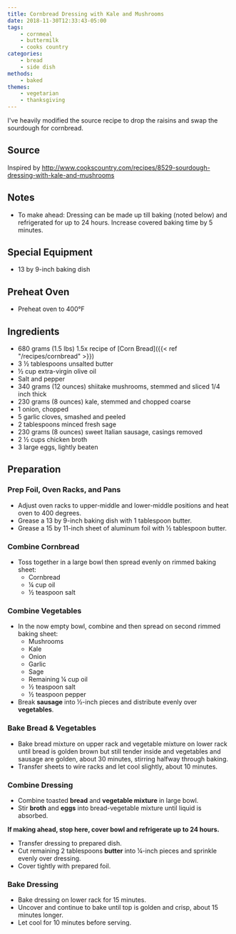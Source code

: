 ```yaml
---
title: Cornbread Dressing with Kale and Mushrooms
date: 2018-11-30T12:33:43-05:00
tags:
    - cornmeal
    - buttermilk
    - cooks country
categories: 
    - bread
    - side dish
methods:
    - baked
themes:
    - vegetarian
    - thanksgiving
---
```


I've heavily modified the source recipe to drop the raisins and swap the
sourdough for cornbread.

## Source

Inspired by
http://www.cookscountry.com/recipes/8529-sourdough-dressing-with-kale-and-mushrooms

## Notes

-   To make ahead: Dressing can be made up till baking (noted below) and
    refrigerated for up to 24 hours. Increase covered baking time by 5
    minutes.

## Special Equipment

-   13 by 9-inch baking dish

## Preheat Oven

-   Preheat oven to 400°F

## Ingredients

-   680 grams (1.5 lbs) 1.5x recipe of [Corn Bread]({{< ref "/recipes/cornbread" >}})
-   3 ½ tablespoons unsalted butter
-   ½ cup extra-virgin olive oil
-   Salt and pepper
-   340 grams (12 ounces) shiitake mushrooms, stemmed and sliced 1/4
    inch thick
-   230 grams (8 ounces) kale, stemmed and chopped coarse
-   1 onion, chopped
-   5 garlic cloves, smashed and peeled
-   2 tablespoons minced fresh sage
-   230 grams (8 ounces) sweet Italian sausage, casings removed
-   2 ½ cups chicken broth
-   3 large eggs, lightly beaten

## Preparation

### Prep Foil, Oven Racks, and Pans

-   Adjust oven racks to upper-middle and lower-middle positions and
    heat oven to 400 degrees.
-   Grease a 13 by 9-inch baking dish with 1 tablespoon butter.
-   Grease a 15 by 11-inch sheet of aluminum foil with ½ tablespoon
    butter.

### Combine Cornbread

-   Toss together in a large bowl then spread evenly on rimmed baking
    sheet:
    -   Cornbread
    -   ¼ cup oil
    -   ½ teaspoon salt

### Combine Vegetables

-   In the now empty bowl, combine and then spread on second rimmed
    baking sheet:
    -   Mushrooms
    -   Kale
    -   Onion
    -   Garlic
    -   Sage
    -   Remaining ¼ cup oil
    -   ½ teaspoon salt
    -   ½ teaspoon pepper
-   Break **sausage** into ½-inch pieces and distribute evenly over
    **vegetables**.

### Bake Bread & Vegetables

-   Bake bread mixture on upper rack and vegetable mixture on lower rack
    until bread is golden brown but still tender inside and vegetables
    and sausage are golden, about 30 minutes, stirring halfway through
    baking.
-   Transfer sheets to wire racks and let cool slightly, about 10
    minutes.

### Combine Dressing

-   Combine toasted **bread** and **vegetable mixture** in large bowl.
-   Stir **broth** and **eggs** into bread-vegetable mixture until
    liquid is absorbed.

**If making ahead, stop here, cover bowl and refrigerate up to 24
hours.**

-   Transfer dressing to prepared dish.
-   Cut remaining 2 tablespoons **butter** into ¼-inch pieces and
    sprinkle evenly over dressing.
-   Cover tightly with prepared foil.

### Bake Dressing

-   Bake dressing on lower rack for 15 minutes.
-   Uncover and continue to bake until top is golden and crisp, about 15
    minutes longer.
-   Let cool for 10 minutes before serving.
